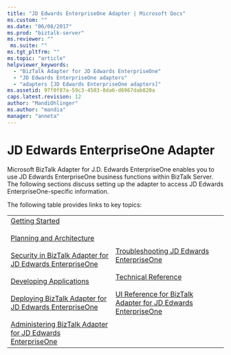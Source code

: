 ```yaml
---
title: "JD Edwards EnterpriseOne Adapter | Microsoft Docs"
ms.custom: ""
ms.date: "06/08/2017"
ms.prod: "biztalk-server"
ms.reviewer: ""
 ms.suite: ""
ms.tgt_pltfrm: ""
ms.topic: "article"
helpviewer_keywords: 
  - "BizTalk Adapter for JD Edwards EnterpriseOne"
  - "JD Edwards EnterpriseOne adapters"
  - "adapters [JD Edwards EnterpriseOne adapters]"
ms.assetid: 97f0f87a-59c3-4503-8da6-d6967dab820a
caps.latest.revision: 12
author: "MandiOhlinger"
ms.author: "mandia"
manager: "anneta"
---
```

# JD Edwards EnterpriseOne Adapter
Microsoft BizTalk Adapter for J.D. Edwards EnterpriseOne enables you to use JD Edwards EnterpriseOne business functions within BizTalk Server. The following sections discuss setting up the adapter to access JD Edwards EnterpriseOne-specific information.  
  
 The following table provides links to key topics:  
  
|||  
|-|-|  
|[Getting Started](../core/getting-started-with-biztalk-adapter-for-jd-edwards-enterpriseone.md)<br /><br /> [Planning and Architecture](../core/planning-and-architecture8.md)<br /><br /> [Security in BizTalk Adapter for JD Edwards EnterpriseOne](../core/security-in-biztalk-adapter-for-jd-edwards-enterpriseone.md)<br /><br /> [Developing Applications](../core/developing-applications2.md)<br /><br /> [Deploying BizTalk Adapter for JD Edwards EnterpriseOne](../core/deploying-biztalk-adapter-for-jd-edwards-enterpriseone.md)<br /><br /> [Administering BizTalk Adapter for JD Edwards EnterpriseOne](../core/administering-biztalk-adapter-for-jd-edwards-enterpriseone.md)|[Troubleshooting JD Edwards EnterpriseOne](../core/troubleshooting-jd-edwards-enterpriseone.md)<br /><br /> [Technical Reference](../core/technical-reference6.md)<br /><br /> [UI Reference for BizTalk Adapter for JD Edwards EnterpriseOne](../core/ui-reference-for-biztalk-adapter-for-jd-edwards-enterpriseone.md)|